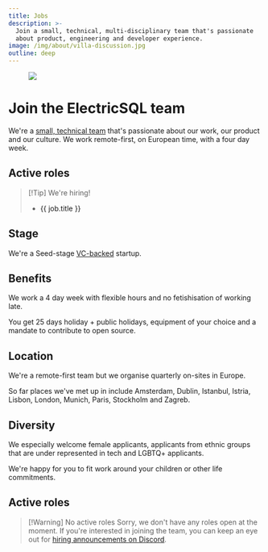 ```yaml
---
title: Jobs
description: >-
  Join a small, technical, multi-disciplinary team that's passionate
  about product, engineering and developer experience.
image: /img/about/villa-discussion.jpg
outline: deep
---
```


<script setup>
import { data as activeJobs } from '../../data/activeJobs.data.ts'

const currentlyHiring = activeJobs.length > 0
</script>

<figure class="page-image">
  <a href="/img/about/villa-discussion.jpg" class="no-visual">
    <img src="/img/about/villa-discussion.jpg" />
  </a>
</figure>

<h1 id="#join">Join the ElectricSQL team</h1>

We're a [small, technical team](/about/team) that's passionate about our work, our product and our culture. We work remote-first, on European time, with a four day week.

<div v-if="currentlyHiring">

## Active roles

> [!Tip] We're hiring!
> <ul><li v-for="job in activeJobs"><a :href="job.link">{{ job.title }}</a></li></ul>

</div>

## Stage

We're a Seed-stage [VC-backed](/about/team#investors) startup.

## Benefits

We work a 4 day week with flexible hours and no fetishisation of working late.

You get 25 days holiday + public holidays, equipment of your choice and a mandate to contribute to open source.

## Location

We're a remote-first team but we organise quarterly on-sites in Europe.

So far places we've met up in include Amsterdam, Dublin, Istanbul, Istria, Lisbon, London, Munich, Paris, Stockholm and Zagreb.

## Diversity

We especially welcome female applicants, applicants from ethnic groups that are under represented in tech and LGBTQ+ applicants.

We're happy for you to fit work around your children or other life commitments.

<div v-if="!currentlyHiring">

## Active roles

> [!Warning] No active roles
> Sorry, we don't have any roles open at the moment. If you're interested in joining the team, you can keep an eye out for [hiring announcements on Discord](https://discord.electric-sql.com).

</div>
